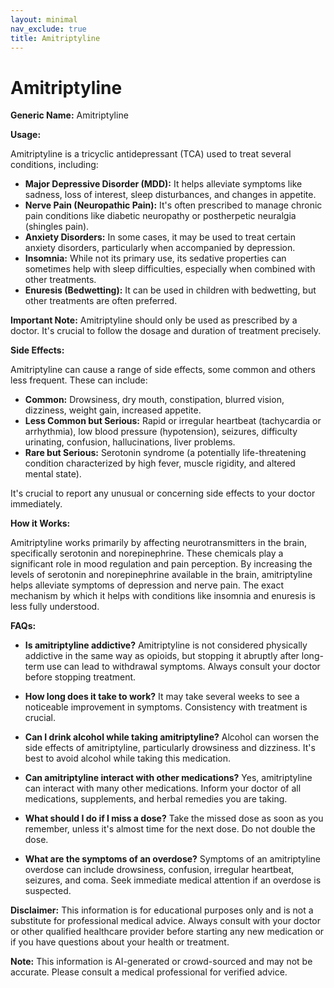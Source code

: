 ```yaml
---
layout: minimal
nav_exclude: true
title: Amitriptyline
---
```


# Amitriptyline

**Generic Name:** Amitriptyline

**Usage:**

Amitriptyline is a tricyclic antidepressant (TCA) used to treat several conditions, including:

* **Major Depressive Disorder (MDD):**  It helps alleviate symptoms like sadness, loss of interest, sleep disturbances, and changes in appetite.
* **Nerve Pain (Neuropathic Pain):**  It's often prescribed to manage chronic pain conditions like diabetic neuropathy or postherpetic neuralgia (shingles pain).
* **Anxiety Disorders:** In some cases, it may be used to treat certain anxiety disorders, particularly when accompanied by depression.
* **Insomnia:** While not its primary use, its sedative properties can sometimes help with sleep difficulties, especially when combined with other treatments.
* **Enuresis (Bedwetting):**  It can be used in children with bedwetting, but other treatments are often preferred.

**Important Note:**  Amitriptyline should only be used as prescribed by a doctor.  It's crucial to follow the dosage and duration of treatment precisely.


**Side Effects:**

Amitriptyline can cause a range of side effects, some common and others less frequent.  These can include:

* **Common:** Drowsiness, dry mouth, constipation, blurred vision, dizziness, weight gain, increased appetite.
* **Less Common but Serious:**  Rapid or irregular heartbeat (tachycardia or arrhythmia), low blood pressure (hypotension), seizures, difficulty urinating, confusion, hallucinations, liver problems.
* **Rare but Serious:**  Serotonin syndrome (a potentially life-threatening condition characterized by high fever, muscle rigidity, and altered mental state).

It's crucial to report any unusual or concerning side effects to your doctor immediately.


**How it Works:**

Amitriptyline works primarily by affecting neurotransmitters in the brain, specifically serotonin and norepinephrine.  These chemicals play a significant role in mood regulation and pain perception.  By increasing the levels of serotonin and norepinephrine available in the brain, amitriptyline helps alleviate symptoms of depression and nerve pain.  The exact mechanism by which it helps with conditions like insomnia and enuresis is less fully understood.


**FAQs:**

* **Is amitriptyline addictive?**  Amitriptyline is not considered physically addictive in the same way as opioids, but stopping it abruptly after long-term use can lead to withdrawal symptoms.  Always consult your doctor before stopping treatment.

* **How long does it take to work?**  It may take several weeks to see a noticeable improvement in symptoms.  Consistency with treatment is crucial.

* **Can I drink alcohol while taking amitriptyline?**  Alcohol can worsen the side effects of amitriptyline, particularly drowsiness and dizziness.  It's best to avoid alcohol while taking this medication.

* **Can amitriptyline interact with other medications?**  Yes, amitriptyline can interact with many other medications.  Inform your doctor of all medications, supplements, and herbal remedies you are taking.

* **What should I do if I miss a dose?**  Take the missed dose as soon as you remember, unless it's almost time for the next dose.  Do not double the dose.

* **What are the symptoms of an overdose?**  Symptoms of an amitriptyline overdose can include drowsiness, confusion, irregular heartbeat, seizures, and coma.  Seek immediate medical attention if an overdose is suspected.


**Disclaimer:** This information is for educational purposes only and is not a substitute for professional medical advice.  Always consult with your doctor or other qualified healthcare provider before starting any new medication or if you have questions about your health or treatment.


**Note:** This information is AI-generated or crowd-sourced and may not be accurate. Please consult a medical professional for verified advice.
